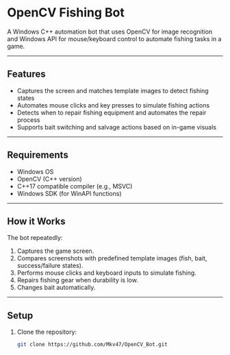 # OpenCV Fishing Bot

A Windows C++ automation bot that uses OpenCV for image recognition and Windows API for mouse/keyboard control to automate fishing tasks in a game.

---

## Features

- Captures the screen and matches template images to detect fishing states
- Automates mouse clicks and key presses to simulate fishing actions
- Detects when to repair fishing equipment and automates the repair process
- Supports bait switching and salvage actions based on in-game visuals

---

## Requirements

- Windows OS
- OpenCV (C++ version)
- C++17 compatible compiler (e.g., MSVC)
- Windows SDK (for WinAPI functions)

---

## How it Works

The bot repeatedly:

1. Captures the game screen.
2. Compares screenshots with predefined template images (fish, bait, success/failure states).
3. Performs mouse clicks and keyboard inputs to simulate fishing.
4. Repairs fishing gear when durability is low.
5. Changes bait automatically.

---

## Setup

1. Clone the repository:
   ```bash
   git clone https://github.com/Mkv47/OpenCV_Bot.git
